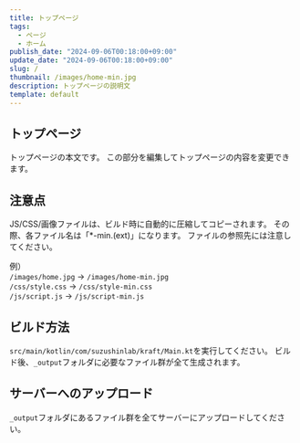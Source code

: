 ```yaml
---
title: トップページ
tags: 
  - ページ
  - ホーム
publish_date: "2024-09-06T00:18:00+09:00"
update_date: "2024-09-06T00:18:00+09:00"
slug: /
thumbnail: /images/home-min.jpg
description: トップページの説明文
template: default
---
```


## トップページ

トップページの本文です。
この部分を編集してトップページの内容を変更できます。

## 注意点

JS/CSS/画像ファイルは、ビルド時に自動的に圧縮してコピーされます。
その際、各ファイル名は「*-min.(ext)」になります。
ファイルの参照先には注意してください。

例）  
`/images/home.jpg` -> `/images/home-min.jpg`  
`/css/style.css` -> `/css/style-min.css`  
`/js/script.js` -> `/js/script-min.js`

## ビルド方法

`src/main/kotlin/com/suzushinlab/kraft/Main.kt`を実行してください。
ビルド後、`_output`フォルダに必要なファイル群が全て生成されます。

## サーバーへのアップロード

`_output`フォルダにあるファイル群を全てサーバーにアップロードしてください。
